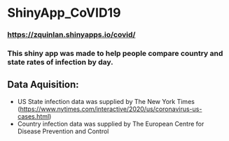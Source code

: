 # ShinyApp_CoVID19
### https://zquinlan.shinyapps.io/covid/
### This shiny app was made to help people compare country and state rates of infection by day.


## Data Aquisition:
 - US State infection data was supplied by The New York Times (https://www.nytimes.com/interactive/2020/us/coronavirus-us-cases.html)
 - Country infection data was supplied by The European Centre for Disease Prevention and Control
